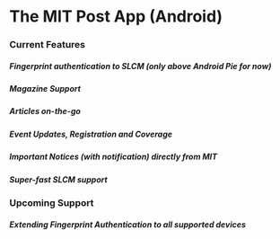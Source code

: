 # The MIT Post App (Android)

### Current Features
##### Fingerprint authentication to SLCM (only above Android Pie for now)
##### Magazine Support
##### Articles on-the-go
##### Event Updates, Registration and Coverage
##### Important Notices (with notification) directly from MIT
##### Super-fast SLCM support

### Upcoming Support
##### Extending Fingerprint Authentication to all supported devices
